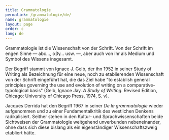 ```yaml
---
title: Grammatologie
permalink: /grammatologie/de/
name: grammatologie
layout: page
order: c
lang: de
---
```


Grammatologie ist die Wissenschaft von der Schrift. Von der Schrift im engen Sinne — abc..., αβγ... usw. —, aber auch von ihr als Medium und Symbol des Wissens insgesamt.

Der Begriff stammt von Ignace J. Gelb, der ihn 1952 in seiner Study of Writing als Bezeichnung für eine neue, noch zu etablierenden Wissenschaft von der Schrift eingeführt hat, die das Ziel habe "to establish general principles governing the use and evolution of writing on a comparative-typological basis" (Gelb, Ignace Jay. _A Study of Writing_. Revised Edition, Chicago: University of Chicago Press, 1974, S. v).

Jacques Derrida hat den Begriff 1967 in seiner _De la grammatologie_ wieder aufgenommen und zu einer Fundamentalkritik des westlichen Denkens radikalisiert. Seither stehen in den Kultur- und Sprachwissenschaften beide Sichtweisen der Grammatologie weitgehend unverbunden nebeneinander, ohne dass sich diese bislang als ein eigenständiger Wissenschaftszweig etabliert hätte.

